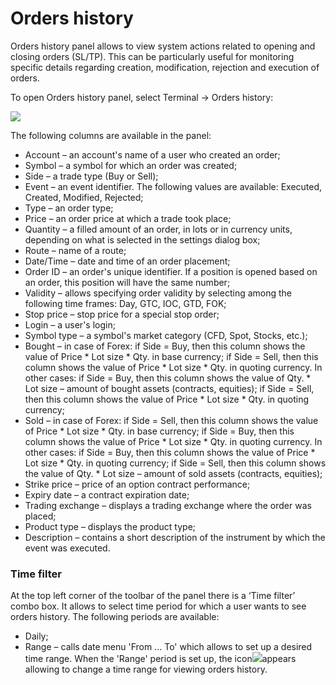 # Orders history

Orders history panel allows to view system actions related to opening and closing orders (SL/TP). This can be particularly useful for monitoring specific details regarding creation, modification, rejection and execution of orders.

To open Orders history panel, select Terminal -> Orders history:

![](../../.gitbook/assets/history.png)

The following columns are available in the panel:

* Account – an account's name of a user who created an order;
* Symbol – a symbol for which an order was created;
* Side – a trade type (Buy or Sell);
* Event – an event identifier. The following values are available: Executed, Created, Modified, Rejected;
* Type – an order type;
* Price – an order price at which a trade took place;
* Quantity – a filled amount of an order, in lots or in currency units, depending on what is selected in the settings dialog box;
* Route – name of a route;
* Date/Time – date and time of an order placement;
* Order ID – an order's unique identifier. If a position is opened based on an order, this position will have the same number;
* Validity – allows specifying order validity by selecting among the following time frames: Day, GTC, IOC, GTD, FOK;
* Stop price – stop price for a special stop order;
* Login – a user's login;
* Symbol type – a symbol's market category (CFD, Spot, Stocks, etc.);
* Bought – in case of Forex: if Side = Buy, then this column shows the value of Price \* Lot size \* Qty. in base currency; if Side = Sell, then this column shows the value of Price \* Lot size \* Qty. in quoting currency. In other cases: if Side = Buy, then this column shows the value of Qty. \* Lot size – amount of bought assets (contracts, equities); if Side = Sell, then this column shows the value of Price \* Lot size \* Qty. in quoting currency;
* Sold – in case of Forex: if Side = Sell, then this column shows the value of Price \* Lot size \* Qty. in base currency; if Side = Buy, then this column shows the value of Price \* Lot size \* Qty. in quoting currency. In other cases: if Side = Buy, then this column shows the value of Price \* Lot size \* Qty. in quoting currency; if Side = Sell, then this column shows the value of Qty. \* Lot size – amount of sold assets (contracts, equities);
* Strike price – price of an option contract performance;
* Expiry date – a contract expiration date;
* Trading exchange – displays a trading exchange where the order was placed;
* Product type – displays the product type;
* Description – contains a short description of the instrument by which the event was executed.

### &#xD;**Time filter**

At the top left corner of the toolbar of the panel there is a ‘Time filter’ combo box. It allows to select time period for which a user wants to see orders history. The following periods are available:

* Daily;
*   Range – calls date menu 'From ... To' which allows to set up a desired time range. When the 'Range' period is set up, the icon![](../../.gitbook/assets/menu.png)appears allowing to change a time range for viewing orders history.

     
